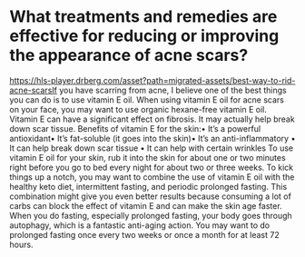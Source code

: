 # What treatments and remedies are effective for reducing or improving the appearance of acne scars?

https://hls-player.drberg.com/asset?path=migrated-assets/best-way-to-rid-acne-scarsIf you have scarring from acne, I believe one of the best things you can do is to use vitamin E oil. When using vitamin E oil for acne scars on your face, you may want to use organic hexane-free vitamin E oil. Vitamin E can have a significant effect on fibrosis. It may actually help break down scar tissue. Benefits of vitamin E for the skin:• It’s a powerful antioxidant• It’s fat-soluble (it goes into the skin)• It’s an anti-inflammatory • It can help break down scar tissue • It can help with certain wrinkles To use vitamin E oil for your skin, rub it into the skin for about one or two minutes right before you go to bed every night for about two or three weeks. To kick things up a notch, you may want to combine the use of vitamin E oil with the healthy keto diet, intermittent fasting, and periodic prolonged fasting. This combination might give you even better results because consuming a lot of carbs can block the effect of vitamin E and can make the skin age faster. When you do fasting, especially prolonged fasting, your body goes through autophagy, which is a fantastic anti-aging action. You may want to do prolonged fasting once every two weeks or once a month for at least 72 hours.